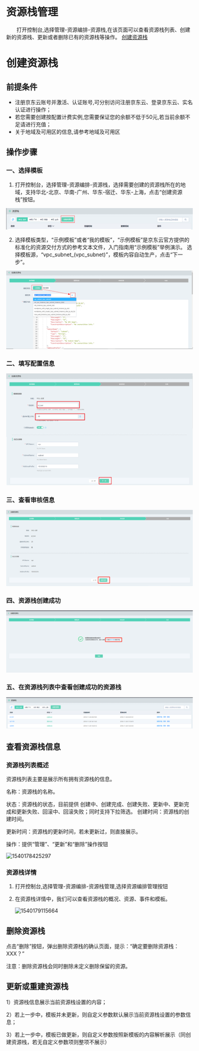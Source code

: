 # 资源栈管理

　　打开控制台,选择管理-资源编排-资源栈,在该页面可以查看资源栈列表、创建新的资源栈、更新或者删除已有的资源栈等操作。
    [创建资源栈](#创建资源栈)

# 创建资源栈

## **前提条件** 

- 注册京东云账号并激活、认证账号,可分别访问注册京东云、登录京东云、实名认证进行操作；
- 若您需要创建按配置计费实例,您需要保证您的余额不低于50元,若当前余额不足请进行充值；
- 关于地域及可用区的信息,请参考地域及可用区

## **操作步骤**

### 一、选择模板

1. 打开控制台，选择管理-资源编排-资源栈，选择需要创建的资源栈所在的地域，支持华北-北京、华南-广州、华东-宿迁、华东-上海，点击“创建资源栈”按钮。

 ![创建资源栈](https://raw.githubusercontent.com/jdclouddocs/cn/resource-orchestration/image/resource/resource001.png)
 
2. 选择模板类型，“示例模板”或者“我的模板”，“示例模板”是京东云官方提供的标准化的资源交付方式的参考文本文件，入门指南用“示例模板”举例演示。
选择模板源，“vpc_subnet_(vpc_subnet)”，模板内容自动生产，点击“下一步”。

![创建资源栈-选择模板](https://raw.githubusercontent.com/jdclouddocs/cn/resource-orchestration/image/resource/resource002.png)

### 二、填写配置信息

![创建资源栈-填写配置信息](https://raw.githubusercontent.com/jdclouddocs/cn/resource-orchestration/image/resource/resource003.png)

### 三、查看审核信息

![创建资源栈-查看审核信息](https://raw.githubusercontent.com/jdclouddocs/cn/resource-orchestration/image/resource/resource004.png)

### 四、资源栈创建成功

![创建资源栈-资源栈创建成功](https://raw.githubusercontent.com/jdclouddocs/cn/resource-orchestration/image/resource/resource005.png)
### 五、在资源栈列表中查看创建成功的资源栈

![资源栈列表](https://raw.githubusercontent.com/jdclouddocs/cn/resource-orchestration/image/resource/resource006.png)

## 查看资源栈信息


### 资源栈列表概述

资源栈列表主要是展示所有拥有资源栈的信息。

名称：资源栈的名称。

状态：资源栈的状态，目前提供 创建中、创建完成、创建失败、更新中、更新完成和更新失败、回滚中、回滚失败；同时支持下拉筛选。
创建时间：资源栈的创建时间。

更新时间：资源栈的更新时间，若未更新过，则直接展示。

操作：提供“管理”、“更新”和“删除”操作按钮

![1540178425297](C:\Users\CHENSH~1\AppData\Local\Temp\1540178425297.png)

### 资源栈详情

1. 打开控制台,选择管理-资源编排-资源栈管理,选择资源编排管理按钮

2. 在资源栈详情中，我们可以查看资源栈的概况、资源、事件和模板。

   ![1540179115664](C:\Users\CHENSH~1\AppData\Local\Temp\1540179115664.png)

## 删除资源栈

点击“删除”按钮，弹出删除资源栈的确认页面，提示：“确定要删除资源栈：XXX？”

注意：删除资源栈会同时删除未定义删除保留的资源。

## 更新或重建资源栈

1）资源栈信息展示当前资源栈设置的内容；

2）若上一步中，模板并未更新，则自定义参数默认展示当前资源栈设置的参数信息；

3）若上一步中，模板已做更新，则自定义参数按照新模板的内容解析展示（同创建资源栈，若无自定义参数项则整项不展示）

